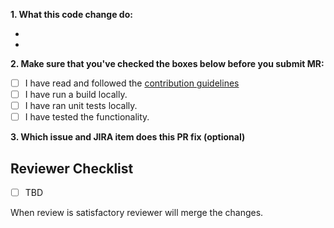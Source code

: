 **1. What this code change do:**

-
- 

**2. Make sure that you've checked the boxes below before you submit MR:**

- [ ] I have read and followed the [contribution guidelines](../../contributing.md)
- [ ] I have run a build locally.
- [ ] I have ran unit tests locally.
- [ ] I have tested the functionality.

**3. Which issue and JIRA item does this PR fix (optional)**


  

## Reviewer Checklist ##

- [ ] TBD

When review is satisfactory reviewer will merge the changes.